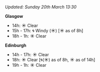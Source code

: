 *Updated: Sunday 20th March 13:30*

**Glasgow**

* 14h: :sunny: Clear
* 15h - 17h: :cyclone: Windy (:sunny:) [:sunny: as of 8h]
* 18h - 1h: :sunny: Clear

**Edinburgh**

* 14h - 17h: :sunny: Clear
* 18h: :sunny: Clear [:cyclone:(:sunny:) as of 8h, :sunny: as of 14h]
* 19h - 1h: :sunny: Clear
